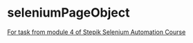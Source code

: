 # seleniumPageObject
[For task from module 4 of Stepik Selenium Automation Course](https://stepik.org/lesson/199980/step/6?unit=174035)
